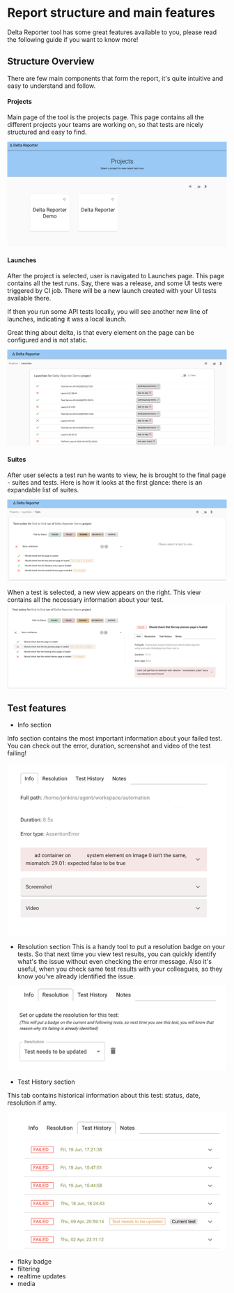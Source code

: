 
# Report structure and main features

Delta Reporter tool has some great features available to you, please read the following guide if you want to know more!

## Structure Overview

There are few main components that form the report, it's quite intuitive and easy to understand and follow.

#### Projects

Main page of the tool is the projects page. 
This page contains all the different projects your teams are working on, so that tests are nicely structured and easy to find.

![Screenshot of Projects Page](screenshots/projects.png)

#### Launches

After the project is selected, user is navigated to Launches page. 
This page contains all the test runs. Say, there was a release, and some UI tests were triggered by CI job. 
There will be a new launch created with your UI tests available there.

If then you run some API tests locally, you will see another new line of launches, indicating it was a local launch. 

Great thing about delta, is that every element on the page can be configured and is not static. 

![Screenshot of Launches Page](screenshots/launches.png)

#### Suites

After user selects a test run he wants to view, he is brought to the final page - suites and tests. 
Here is how it looks at the first glance: there is an expandable list of suites.

![Screenshot of Suites Page](screenshots/suites.png)

When a test is selected, a new view appears on the right. This view contains all the necessary information about your test.
![Screenshot of Test Page](screenshots/test_expanded.png)


## Test features

- Info section

Info section contains the most important information about your failed test. You can check out the error, duration, screenshot and video of the test failing!

![Screenshot of Info section](screenshots/info_section.png)

- Resolution section
This is a handy tool to put a resolution badge on your tests. So that next time you view test results, you can quickly identify what's the issue without even checking the error message.
Also it's useful, when you check same test results with your colleagues, so they know you've already identified the issue.

![Screenshot of Resolution ](screenshots/resolution.png)

- Test History section

This tab contains historical information about this test: status, date, resolution if amy.

![Screenshot of Test History ](screenshots/test_history.png)



- flaky badge
- filtering
- realtime updates
- media